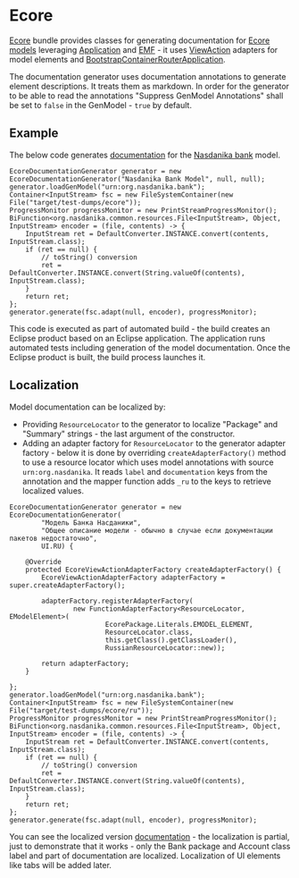 # Ecore

[Ecore](apidocs/org.nasdanika.html.ecore/apidocs/index.html) bundle provides classes for generating documentation for [Ecore models](https://www.eclipse.org/ecoretools/) 
leveraging [Application](app.html) and [EMF](emf.html) - it uses [ViewAction](apidocs/org.nasdanika.html.emf/apidocs/index.html?org/nasdanika/html/emf/ViewAction.html) adapters for model elements
and [BootstrapContainerRouterApplication](apidocs/org.nasdanika.html.app/apidocs/index.html?org/nasdanika/html/app/impl/BootstrapContainerRouterApplication.html).

The documentation generator uses documentation annotations to generate element descriptions. 
It treats them as markdown.
In order for the generator to be able to read the annotations "Suppress GenModel Annotations" shall be set to ``false`` in the GenModel - ``true`` by default.

## Example

The below code generates [documentation](tests/dumps/ecore/index.html) for the [Nasdanika bank](../bank/index.html) model.

```
EcoreDocumentationGenerator generator = new EcoreDocumentationGenerator("Nasdanika Bank Model", null, null);
generator.loadGenModel("urn:org.nasdanika.bank");
Container<InputStream> fsc = new FileSystemContainer(new File("target/test-dumps/ecore"));
ProgressMonitor progressMonitor = new PrintStreamProgressMonitor();
BiFunction<org.nasdanika.common.resources.File<InputStream>, Object, InputStream> encoder = (file, contents) -> {
	InputStream ret = DefaultConverter.INSTANCE.convert(contents, InputStream.class);
	if (ret == null) {
		// toString() conversion
		ret = DefaultConverter.INSTANCE.convert(String.valueOf(contents), InputStream.class);
	}
	return ret;
};
generator.generate(fsc.adapt(null, encoder), progressMonitor);		
``` 

This code is executed as part of automated build - the build creates an Eclipse product based on an Eclipse application.
The application runs automated tests including generation of the model documentation.
Once the Eclipse product is built, the build process launches it. 

## Localization

Model documentation can be localized by:

* Providing ``ResourceLocator`` to the generator to localize "Package" and "Summary" strings - the last argument of the constructor.
* Adding an adapter factory for ``ResourceLocator`` to the generator adapter factory - below it is done by overriding ``createAdapterFactory()`` method to use a resource locator which uses model annotations with source ``urn:org.nasdanika``.
It reads ``label`` and ``documentation`` keys from the annotation and the mapper function adds ``_ru`` to the keys to retrieve localized values.

```
EcoreDocumentationGenerator generator = new EcoreDocumentationGenerator(
		"Модель Банка Насданики", 
		"Общее описание модели - обычно в случае если документации пакетов недостаточно",
		UI.RU) {
				
	@Override
	protected EcoreViewActionAdapterFactory createAdapterFactory() {
		EcoreViewActionAdapterFactory adapterFactory = super.createAdapterFactory();
		
		adapterFactory.registerAdapterFactory(
				new FunctionAdapterFactory<ResourceLocator, EModelElement>(
						EcorePackage.Literals.EMODEL_ELEMENT, 
						ResourceLocator.class, 
						this.getClass().getClassLoader(), 
						RussianResourceLocator::new));
		
		return adapterFactory;
	}
	
};
generator.loadGenModel("urn:org.nasdanika.bank");
Container<InputStream> fsc = new FileSystemContainer(new File("target/test-dumps/ecore/ru"));
ProgressMonitor progressMonitor = new PrintStreamProgressMonitor();
BiFunction<org.nasdanika.common.resources.File<InputStream>, Object, InputStream> encoder = (file, contents) -> {
	InputStream ret = DefaultConverter.INSTANCE.convert(contents, InputStream.class);
	if (ret == null) {
		// toString() conversion
		ret = DefaultConverter.INSTANCE.convert(String.valueOf(contents), InputStream.class);
	}
	return ret;
};
generator.generate(fsc.adapt(null, encoder), progressMonitor);		
```

You can see the localized version [documentation](tests/dumps/ecore/ru/index.html) - the localization is partial, just to demonstrate that it works - only the Bank package and Account class label and part of documentation are localized.
Localization of UI elements like tabs will be added later.
